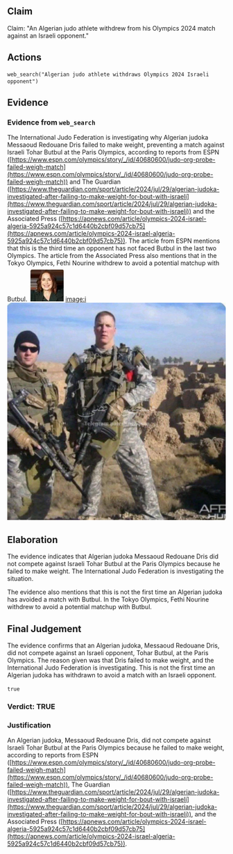 ## Claim
Claim: "An Algerian judo athlete withdrew from his Olympics 2024 match against an Israeli opponent."

## Actions
```
web_search("Algerian judo athlete withdraws Olympics 2024 Israeli opponent")
```

## Evidence
### Evidence from `web_search`
The International Judo Federation is investigating why Algerian judoka Messaoud Redouane Dris failed to make weight, preventing a match against Israeli Tohar Butbul at the Paris Olympics, according to reports from ESPN ([https://www.espn.com/olympics/story/_/id/40680600/judo-org-probe-failed-weigh-match](https://www.espn.com/olympics/story/_/id/40680600/judo-org-probe-failed-weigh-match)) and The Guardian ([https://www.theguardian.com/sport/article/2024/jul/29/algerian-judoka-investigated-after-failing-to-make-weight-for-bout-with-israeli](https://www.theguardian.com/sport/article/2024/jul/29/algerian-judoka-investigated-after-failing-to-make-weight-for-bout-with-israeli)) and the Associated Press ([https://apnews.com/article/olympics-2024-israel-algeria-5925a924c57c1d6440b2cbf09d57cb75](https://apnews.com/article/olympics-2024-israel-algeria-5925a924c57c1d6440b2cbf09d57cb75)). The article from ESPN mentions that this is the third time an opponent has not faced Butbul in the last two Olympics. The article from the Associated Press also mentions that in the Tokyo Olympics, Fethi Nourine withdrew to avoid a potential matchup with Butbul. ![image 2326](media/2025-07-20_11-09-1753009784-510523.jpg) <image:i> ![image 1](media/0.jpg)


## Elaboration
The evidence indicates that Algerian judoka Messaoud Redouane Dris did not compete against Israeli Tohar Butbul at the Paris Olympics because he failed to make weight. The International Judo Federation is investigating the situation.

The evidence also mentions that this is not the first time an Algerian judoka has avoided a match with Butbul. In the Tokyo Olympics, Fethi Nourine withdrew to avoid a potential matchup with Butbul.


## Final Judgement
The evidence confirms that an Algerian judoka, Messaoud Redouane Dris, did not compete against an Israeli opponent, Tohar Butbul, at the Paris Olympics. The reason given was that Dris failed to make weight, and the International Judo Federation is investigating. This is not the first time an Algerian judoka has withdrawn to avoid a match with an Israeli opponent.

`true`


### Verdict: TRUE

### Justification
An Algerian judoka, Messaoud Redouane Dris, did not compete against Israeli Tohar Butbul at the Paris Olympics because he failed to make weight, according to reports from ESPN ([https://www.espn.com/olympics/story/_/id/40680600/judo-org-probe-failed-weigh-match](https://www.espn.com/olympics/story/_/id/40680600/judo-org-probe-failed-weigh-match)), The Guardian ([https://www.theguardian.com/sport/article/2024/jul/29/algerian-judoka-investigated-after-failing-to-make-weight-for-bout-with-israeli](https://www.theguardian.com/sport/article/2024/jul/29/algerian-judoka-investigated-after-failing-to-make-weight-for-bout-with-israeli)), and the Associated Press ([https://apnews.com/article/olympics-2024-israel-algeria-5925a924c57c1d6440b2cbf09d57cb75](https://apnews.com/article/olympics-2024-israel-algeria-5925a924c57c1d6440b2cbf09d57cb75)).
